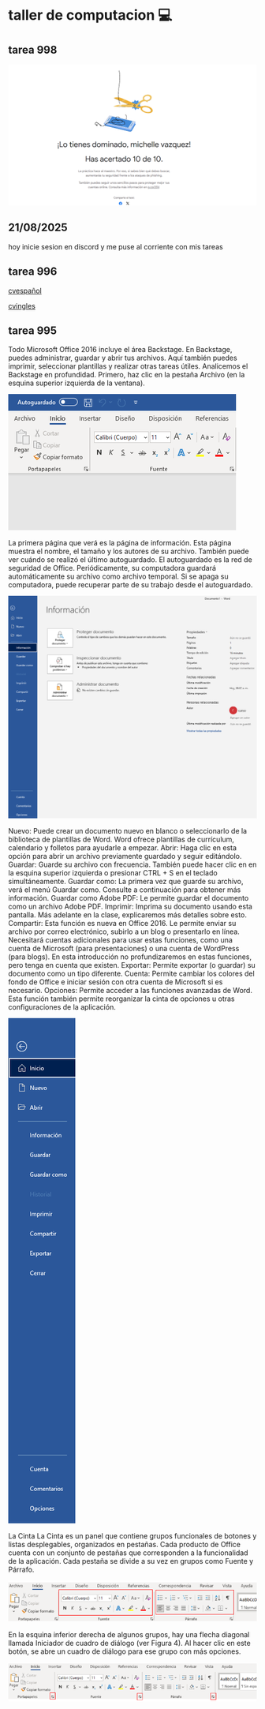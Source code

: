 # taller de computacion :computer:
## tarea 998

![tarea998](phishing.png)

## 21/08/2025 

hoy inicie sesion en discord y me puse al corriente con mis tareas

## tarea 996
[cvespañol](CV.pdf)

[cvingles](Cvingles.pdf)

## tarea 995

Todo Microsoft Office 2016 incluye el área Backstage. En Backstage, puedes administrar, guardar y abrir tus archivos. Aquí también puedes imprimir, seleccionar plantillas y realizar otras tareas útiles. Analicemos el Backstage en profundidad. Primero, haz clic en la pestaña Archivo (en la esquina superior izquierda de la ventana).

![tarea995](1.png)

La primera página que verá es la página de información. Esta página muestra el nombre, el tamaño y los autores de su archivo. También puede ver cuándo se realizó el último autoguardado. El autoguardado es la red de seguridad de Office. Periódicamente, su computadora guardará automáticamente su archivo como archivo temporal. Si se apaga su computadora, puede recuperar parte de su trabajo desde el autoguardado.

![tarea995](2.png)

Nuevo: Puede crear un documento nuevo en blanco o seleccionarlo de la biblioteca de plantillas de Word.
Word ofrece plantillas de currículum, calendario y folletos para ayudarle a empezar.
Abrir: Haga clic en esta opción para abrir un archivo previamente guardado y seguir editándolo.
Guardar: Guarde su archivo con frecuencia. También puede hacer clic en en la esquina superior izquierda o presionar CTRL + S en el teclado simultáneamente.
Guardar como: La primera vez que guarde su archivo, verá el menú Guardar como. Consulte a continuación para obtener más información.
Guardar como Adobe PDF: Le permite guardar el documento como un archivo Adobe PDF.
Imprimir: Imprima su documento usando esta pantalla. Más adelante en la clase, explicaremos más detalles sobre esto.
Compartir: Esta función es nueva en Office 2016. Le permite enviar su archivo por correo electrónico, subirlo a un blog o presentarlo en línea. Necesitará cuentas adicionales para usar estas funciones, como una cuenta de Microsoft (para presentaciones) o una cuenta de WordPress (para blogs).
En esta introducción no profundizaremos en estas funciones, pero tenga en cuenta que existen.
Exportar: Permite exportar (o guardar) su documento como un tipo diferente.
Cuenta: Permite cambiar los colores del fondo de Office e iniciar sesión con otra cuenta de Microsoft si es necesario.
Opciones: Permite acceder a las funciones avanzadas de Word. Esta función también permite reorganizar la cinta de opciones u otras configuraciones de la aplicación.

![tarea995](3.png)

La Cinta
La Cinta es un panel que contiene grupos funcionales de botones y listas desplegables, organizados en pestañas. Cada producto de Office cuenta con un conjunto de pestañas que corresponden a la funcionalidad de la aplicación. Cada pestaña se divide a su vez en grupos como Fuente y Párrafo.

![tarea995](44.png)

En la esquina inferior derecha de algunos grupos, hay una flecha diagonal llamada Iniciador de cuadro de diálogo (ver Figura 4). Al hacer clic en este botón, se abre un cuadro de diálogo para ese grupo con más opciones.

![tarea995](5.png)




